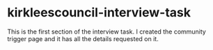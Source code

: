 # kirkleescouncil-interview-task

This is the first section of the interview task. I created the community trigger page and it has all the details requested on it.
